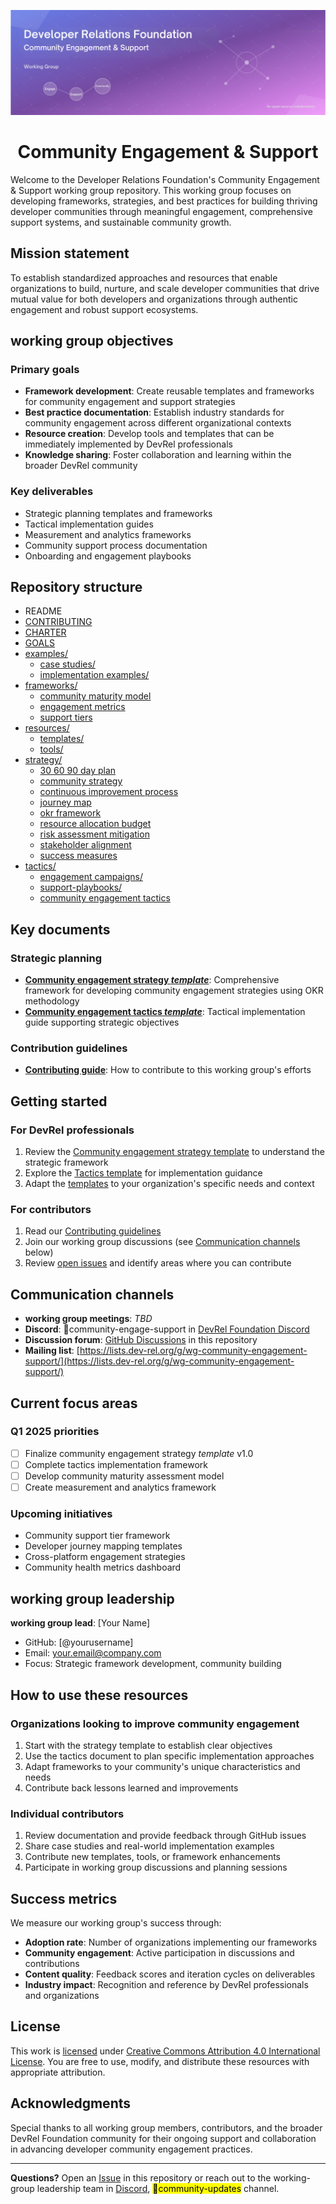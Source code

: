 <p align="center">
<img src="./resources/tools/devrel_foundation_community_banner.png" alt="Developer Relations Foundation Community Engagement & Support working group" />
</p>

<h1 align="center" style="border-bottom: none">
    Community Engagement & Support
</h1>

Welcome to the Developer Relations Foundation's Community Engagement & Support working group repository. This working group focuses on developing frameworks, strategies, and best practices for building thriving developer communities through meaningful engagement, comprehensive support systems, and sustainable community growth.

## Mission statement

To establish standardized approaches and resources that enable organizations to build, nurture, and scale developer communities that drive mutual value for both developers and organizations through authentic engagement and robust support ecosystems.

## working group objectives

### Primary goals
- **Framework development**: Create reusable templates and frameworks for community engagement and support strategies
- **Best practice documentation**: Establish industry standards for community engagement across different organizational contexts
- **Resource creation**: Develop tools and templates that can be immediately implemented by DevRel professionals
- **Knowledge sharing**: Foster collaboration and learning within the broader DevRel community

### Key deliverables
- Strategic planning templates and frameworks
- Tactical implementation guides
- Measurement and analytics frameworks
- Community support process documentation
- Onboarding and engagement playbooks

## Repository structure

- README
- [CONTRIBUTING](./CONTRIBUTING.md)
- [CHARTER](./CHARTER.md)
- [GOALS](GOALS.md)
- [examples/](./examples/)
  - [case studies/](./examples/case-studes/)
  - [implementation examples/](./examples/implementation-examples/)
- [frameworks/](./frameworks/)
  - [community maturity model](./frameworks/community_maturity_model.md)
  - [engagement metrics](./frameworks/engagement_metrics.md)
  - [support tiers](./frameworks/support_tiers.md)
- [resources/](./resources/)
  - [templates/](./resources/templates/)
  - [tools/](./resources/tools/)
- [strategy/](./strategy/)
  - [30 60 90 day plan](./strategy/30_60_90_day_plan.md)
  - [community strategy](./strategy/community_strategy.md)
  - [continuous improvement process](./strategy/continuous_improvement_process.md)
  - [journey map](./strategy/journey_map.md)
  - [okr framework](./strategy/okr_framework.md)
  - [resource allocation budget](./strategy/resource_allocation_budget.md)
  - [risk assessment mitigation](./strategy/risk_assessment_mitigation.md)
  - [stakeholder alignment](./strategy/stakeholder_alignment.md)
  - [success measures](./strategy/success_measures.md)
- [tactics/](./tactics/)
  - [engagement campaigns/](./tactics/engagement-campaigns/)
  - [support-playbooks/](./tactics/support-playbooks/)
  - [community engagement tactics](./tactics/community_engagement_tactics.md)

## Key documents

### Strategic planning
- **[Community engagement strategy _template_](./strategy/community_strategy.md)**: Comprehensive framework for developing community engagement strategies using OKR methodology
- **[Community engagement tactics _template_](./tactics/community_engagement_tactics.md)**: Tactical implementation guide supporting strategic objectives

### Contribution guidelines
- **[Contributing guide](./CONTRIBUTING.md)**: How to contribute to this working group's efforts

## Getting started

### For DevRel professionals
1. Review the [Community engagement strategy template](./strategy/community_strategy.md) to understand the strategic framework
2. Explore the [Tactics template](./tactics/community_engagement_tactics.md) for implementation guidance
3. Adapt the [templates](./resources/templates/) to your organization's specific needs and context

### For contributors
1. Read our [Contributing guidelines](./CONTRIBUTING.md)
2. Join our working group discussions (see [Communication channels](#communication-channels) below)
3. Review [open issues](https://github.com/DevRel-Foundation/wg-community-engagement-support/issues) and identify areas where you can contribute

## Communication channels

- **working group meetings**: _TBD_
- **Discord**: 🙋community-engage-support in [DevRel Foundation Discord](https://discord.gg/ukMnmFjw43)
- **Discussion forum**: [GitHub Discussions](https://github.com/DevRel-Foundation/wg-community-engagement-support/discussions) in this repository
- **Mailing list**: [https://lists.dev-rel.org/g/wg-community-engagement-support/](https://lists.dev-rel.org/g/wg-community-engagement-support/)

## Current focus areas

### Q1 2025 priorities
- [ ] Finalize community engagement strategy _template_ v1.0
- [ ] Complete tactics implementation framework
- [ ] Develop community maturity assessment model
- [ ] Create measurement and analytics framework

### Upcoming initiatives
- Community support tier framework
- Developer journey mapping templates
- Cross-platform engagement strategies
- Community health metrics dashboard

## working group leadership

**working group lead**: [Your Name]
- GitHub: [@yourusername]
- Email: your.email@company.com
- Focus: Strategic framework development, community building

## How to use these resources

### Organizations looking to improve community engagement
1. Start with the strategy template to establish clear objectives
2. Use the tactics document to plan specific implementation approaches
3. Adapt frameworks to your community's unique characteristics and needs
4. Contribute back lessons learned and improvements

### Individual contributors
1. Review documentation and provide feedback through GitHub issues
2. Share case studies and real-world implementation examples
3. Contribute new templates, tools, or framework enhancements
4. Participate in working group discussions and planning sessions

## Success metrics

We measure our working group's success through:
- **Adoption rate**: Number of organizations implementing our frameworks
- **Community engagement**: Active participation in discussions and contributions
- **Content quality**: Feedback scores and iteration cycles on deliverables
- **Industry impact**: Recognition and reference by DevRel professionals and organizations

## License

This work is [licensed](./LICENSE) under [Creative Commons Attribution 4.0 International License](https://creativecommons.org/licenses/by/4.0/). You are free to use, modify, and distribute these resources with appropriate attribution.

## Acknowledgments

Special thanks to all working group members, contributors, and the broader DevRel Foundation community for their ongoing support and collaboration in advancing developer community engagement practices.

---

**Questions?** Open an [Issue](https://github.com/DevRel-Foundation/wg-community-engagement-support/issues) in this repository or reach out to the working-group leadership team in [Discord](https://discord.gg/ukMnmFjw43), <mark>🌱community-updates</mark> channel.